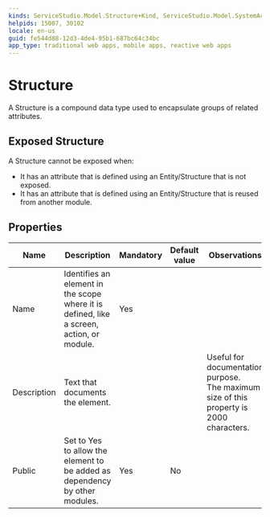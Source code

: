 ```yaml
---
kinds: ServiceStudio.Model.Structure+Kind, ServiceStudio.Model.SystemActionStructure+Kind, ServiceStudio.Model.WebReferenceStructure+Kind, ServiceStudio.Model.ReferenceStructure+Kind
helpids: 15007, 30102
locale: en-us
guid: fe544d88-12d3-4de4-95b1-687bc64c34bc
app_type: traditional web apps, mobile apps, reactive web apps
---
```


# Structure

A Structure is a compound data type used to encapsulate groups of related attributes.  

## Exposed Structure

A Structure cannot be exposed when:

* It has an attribute that is defined using an Entity/Structure that is not exposed.
* It has an attribute that is defined using an Entity/Structure that is reused from another module.

## Properties

<table markdown="1">
<thead>
<tr>
<th>Name</th>
<th>Description</th>
<th>Mandatory</th>
<th>Default value</th>
<th>Observations</th>
</tr>
</thead>
<tbody>
<tr>
<td title="Name">Name</td>
<td>Identifies an element in the scope where it is defined, like a screen, action, or module.</td>
<td>Yes</td>
<td></td>
<td></td>
</tr>
<tr>
<td title="Description">Description</td>
<td>Text that documents the element.</td>
<td></td>
<td></td>
<td>Useful for documentation purpose.<br/>The maximum size of this property is 2000 characters.</td>
</tr>
<tr>
<td title="Public">Public</td>
<td>Set to Yes to allow the element to be added as dependency by other modules.</td>
<td>Yes</td>
<td>No</td>
<td></td>
</tr>
</tbody>
</table>

